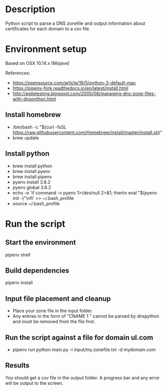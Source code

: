 
# Description

Python script to parse a DNS zonefile and output information about certificates for each domain to a csv file.

# Environment setup

Based on OSX 10.14.x (Mojave)

References:
* https://opensource.com/article/19/5/python-3-default-mac
* https://pipenv-fork.readthedocs.io/en/latest/install.html
* http://agiletesting.blogspot.com/2005/08/managing-dns-zone-files-with-dnspython.html

## Install homebrew

* /bin/bash -c "$(curl -fsSL https://raw.githubusercontent.com/Homebrew/install/master/install.sh)"
* brew update

## Install python

* brew install python
* brew install pyenv
* brew install pipenv
* pyenv install 3.8.2
* pyenv global 3.8.2
* echo -e 'if command -v pyenv 1>/dev/null 2>&1; then\n  eval "$(pyenv init -)"\nfi' >> ~/.bash_profile
* source ~/.bash_profile

# Run the script

## Start the environment

pipenv shell

## Build dependencies

pipenv install

## Input file placement and cleanup

* Place your zone file in the input folder.
* Any entries in the form of "CNAME 1 <VALUE>" cannot be parsed by dnspython and must be removed from the file first.

## Run the script against a file for domain ul.com

* pipenv run python main.py -i input/my.zonefile.txt -d mydomain.com

## Results

You should get a csv file in the output folder. A progress bar and any error will be output to the screen.

